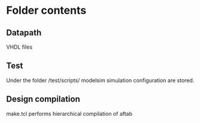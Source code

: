 # Folder contents

## Datapath
VHDL files

## Test
Under the folder /test/scripts/ modelsim simulation configuration are stored.

## Design compilation
make.tcl performs hierarchical compilation of aftab

